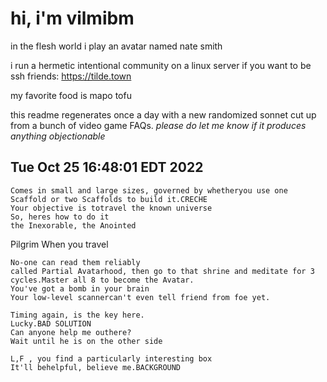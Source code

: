 # hi, i'm vilmibm

in the flesh world i play an avatar named nate smith

i run a hermetic intentional community on a linux server if you want to be ssh friends: https://tilde.town

my favorite food is mapo tofu

this readme regenerates once a day with a new randomized sonnet cut up from a bunch of video game FAQs.
_please do let me know if it produces anything objectionable_

## Tue Oct 25 16:48:01 EDT 2022

    Comes in small and large sizes, governed by whetheryou use one Scaffold or two Scaffolds to build it.CRECHE
    Your objective is totravel the known universe
    So, heres how to do it
    the Inexorable, the Anointed  Pilgrim When you travel
    
    No-one can read them reliably
    called Partial Avatarhood, then go to that shrine and meditate for 3 cycles.Master all 8 to become the Avatar.
    You've got a bomb in your brain
    Your low-level scannercan't even tell friend from foe yet.
    
    Timing again, is the key here.
    Lucky.BAD SOLUTION
    Can anyone help me outhere?
    Wait until he is on the other side
    
    L,F , you find a particularly interesting box
    It'll behelpful, believe me.BACKGROUND
